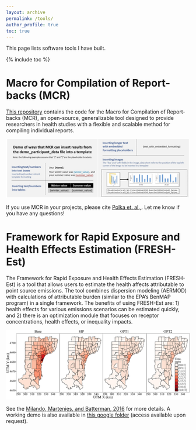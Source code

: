 ```yaml
---
layout: archive
permalink: /tools/
author_profile: true
toc: true
---
```


This page lists software tools I have built.

{% include toc %}
<br>

# Macro for Compilation of Report-backs (MCR)

[This repository](https://github.com/cmilando/reportback-vba) contains the code for the Macro for Compilation of Report-backs (MCR), an open-source, generalizable tool designed to provide researchers in health studies with a flexible and scalable method for compiling individual reports.

[![MCR](/assets/images/MCR.png)](https://github.com/cmilando/reportback-vba)

If you use MCR in your projects, please cite [Polka et. al.,](https://doi.org/10.3390/ijerph18116104). Let me know if you have any questions! 

# Framework for Rapid Exposure and Health Effects Estimation (FRESH-Est)

The Framework for Rapid Exposure and Health Effects Estimation (FRESH-Est) is a tool that allows users to estimate the health affects attributable to point source emissions. The tool combines dispersion modeling (AERMOD) with calculations of attributable burden (similar to the EPA’s BenMAP program) in a single framework. The benefits of using FRESH-Est are: 1) health effects for various emissions scenarios can be estimated quickly, and 2) there is an optimization module that focuses on receptor concentrations, health effects, or inequality impacts.

[![FRESHEST](/assets/images/FRESHEST.jpg)](https://doi.org/10.1016/j.envint.2016.06.005)

See the [Milando, Martenies, and Batterman, 2016](https://doi.org/10.1016/j.envint.2016.06.005) for more details. A working demo is also available in [this google folder](https://drive.google.com/drive/folders/10FAlCxDc57wwkE5jNLcrf3qc4bGVUkso?usp=sharing) (access available upon request). 


